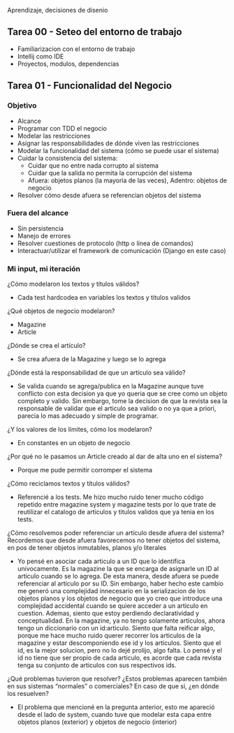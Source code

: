 Aprendizaje, decisiones de disenio

## Tarea 00 - Seteo del entorno de trabajo

- Familiarizacion con el entorno de trabajo
- Intellij como IDE
- Proyectos, modulos, dependencias

## Tarea 01 - Funcionalidad del Negocio

### Objetivo
- Alcance
- Programar con TDD el negocio
- Modelar las restricciones
- Asignar las responsabilidades de dónde viven las restricciones
- Modelar la funcionalidad del sistema (cómo se puede usar el sistema)
- Cuidar la consistencia del sistema:
  - Cuidar que no entre nada corrupto al sistema 
  - Cuidar que la salida no permita la corrupción del sistema 
  - Afuera: objetos planos (la mayoría de las veces), Adentro: objetos de negocio
- Resolver cómo desde afuera se referencian objetos del sistema

### Fuera del alcance
- Sin persistencia
- Manejo de errores 
- Resolver cuestiones de protocolo (http o línea de comandos)
- Interactuar/utilizar el framework de comunicación (Django en este caso)

### Mi input, mi iteración

¿Cómo modelaron los textos y títulos válidos?
- Cada test hardcodea en variables los textos y titulos validos

¿Qué objetos de negocio modelaron?

- Magazine
- Article

¿Dónde se crea el artículo?
- Se crea afuera de la Magazine y luego se lo agrega

¿Dónde está la responsabilidad de que un artículo sea válido?
- Se valida cuando se agrega/publica en la Magazine aunque tuve conflicto con esta decision ya que yo queria que se cree como un objeto completo y valido. Sin embargo, tome la decision de que la revista sea la responsable de validar que el articulo sea valido o no ya que a priori, parecia lo mas adecuado y simple de programar.

¿Y los valores de los límites, cómo los modelaron?
- En constantes en un objeto de negocio

¿Por qué no le pasamos un Article creado al dar de alta uno en el sistema?
- Porque me pude permitir corromper el sistema

¿Cómo reciclamos textos y títulos válidos?
- Referencié a los tests. Me hizo mucho ruido tener mucho código repetido entre magazine system y magazine tests por lo que trate de reutilizar el catalogo de articulos y titulos validos que ya tenia en los tests.

¿Cómo resolvemos poder referenciar un artículo desde afuera del sistema? Recordemos que desde afuera favorecemos no tener objetos del sistema, en pos de tener objetos inmutables, planos y/o literales
- Yo pensé en asociar cada articulo a un ID que lo identifica univocamente. Es la magazine la que se encarga de asignarle un ID al articulo cuando se lo agrega. De esta manera, desde afuera se puede referenciar al articulo por su ID. Sin embargo, haber hecho este cambio me generó una complejidad innecesario en la serializacion de los objetos planos y los objetos de negocio que yo creo que introduce una complejidad accidental cuando se quiere acceder a un articulo en cuestion.
Ademas, siento que estoy perdiendo declaratividad y conceptualidad. En la magazine, ya no tengo solamente articulos, ahora tengo un diccionario con un id:articulo. Siento que falta reificar algo, porque me hace mucho ruido querer recorrer los articulos de la magazine y estar descomponiendo ese id y los articulos. Siento que el id, es la mejor solucion, pero no lo dejé prolijo, algo falta.
Lo pensé y el id no tiene que ser propio de cada articulo, es acorde que cada revista tenga su conjunto de articulos con sus respectivos ids.

¿Qué problemas tuvieron que resolver? ¿Estos problemas aparecen también en sus sistemas “normales” o comerciales? En caso de que si, ¿en dónde los resuelven?
- El problema que mencioné en la pregunta anterior, esto me apareció desde el lado de system, cuando tuve que modelar esta capa entre objetos planos (exterior) y objetos de negocio (interior)

